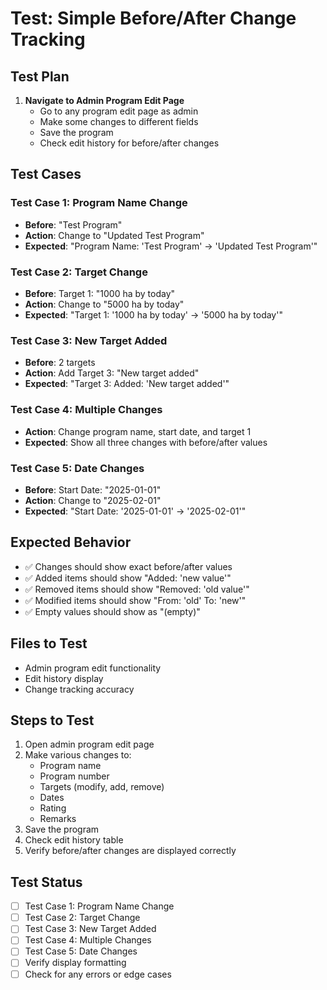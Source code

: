 # Test: Simple Before/After Change Tracking

## Test Plan
1. **Navigate to Admin Program Edit Page**
   - Go to any program edit page as admin
   - Make some changes to different fields
   - Save the program
   - Check edit history for before/after changes

## Test Cases

### Test Case 1: Program Name Change
- **Before**: "Test Program"
- **Action**: Change to "Updated Test Program" 
- **Expected**: "Program Name: 'Test Program' → 'Updated Test Program'"

### Test Case 2: Target Change
- **Before**: Target 1: "1000 ha by today"
- **Action**: Change to "5000 ha by today"
- **Expected**: "Target 1: '1000 ha by today' → '5000 ha by today'"

### Test Case 3: New Target Added
- **Before**: 2 targets
- **Action**: Add Target 3: "New target added"
- **Expected**: "Target 3: Added: 'New target added'"

### Test Case 4: Multiple Changes
- **Action**: Change program name, start date, and target 1
- **Expected**: Show all three changes with before/after values

### Test Case 5: Date Changes
- **Before**: Start Date: "2025-01-01"
- **Action**: Change to "2025-02-01"
- **Expected**: "Start Date: '2025-01-01' → '2025-02-01'"

## Expected Behavior
- ✅ Changes should show exact before/after values
- ✅ Added items should show "Added: 'new value'"
- ✅ Removed items should show "Removed: 'old value'"
- ✅ Modified items should show "From: 'old' To: 'new'"
- ✅ Empty values should show as "(empty)"

## Files to Test
- Admin program edit functionality
- Edit history display
- Change tracking accuracy

## Steps to Test
1. Open admin program edit page
2. Make various changes to:
   - Program name
   - Program number
   - Targets (modify, add, remove)
   - Dates
   - Rating
   - Remarks
3. Save the program
4. Check edit history table
5. Verify before/after changes are displayed correctly

## Test Status
- [ ] Test Case 1: Program Name Change
- [ ] Test Case 2: Target Change  
- [ ] Test Case 3: New Target Added
- [ ] Test Case 4: Multiple Changes
- [ ] Test Case 5: Date Changes
- [ ] Verify display formatting
- [ ] Check for any errors or edge cases
